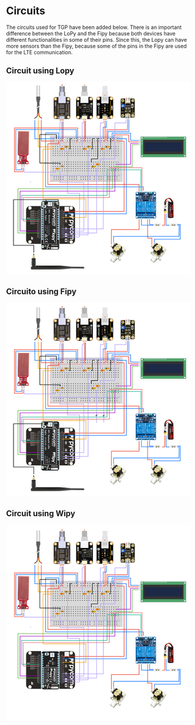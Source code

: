 # Circuits

The circuits used for TGP have been added below. There is an important difference between the LoPy and the Fipy because both devices have different functionalities
in some of their pins. Since this, the Lopy can have more sensors than the Fipy, because some of the pins in the Fipy are used for the LTE communication. 

## Circuit using Lopy

<p align="center">
  <img src="./img/circuit_lopy.png" alt="drawing" width="500"/>
</p>

## Circuito using Fipy

<p align="center">
  <img src="./img/circuit_fipy.png" alt="drawing" width="500"/>
</p>

## Circuit using Wipy

<p align="center">
  <img src="./img/circuit_wipy.png" alt="drawing" width="500"/>
</p>

